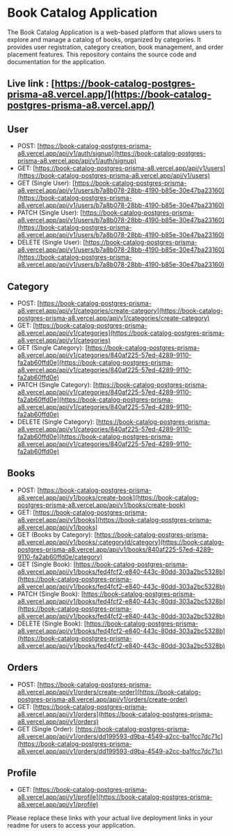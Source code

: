 # Book Catalog Application
The Book Catalog Application is a web-based platform that allows users to explore and manage a catalog of books, organized by categories. It provides user registration, category creation, book management, and order placement features. This repository contains the source code and documentation for the application.

## Live link : [https://book-catalog-postgres-prisma-a8.vercel.app/](https://book-catalog-postgres-prisma-a8.vercel.app/)

## **User**
- POST: [https://book-catalog-postgres-prisma-a8.vercel.app/api/v1/auth/signup](https://book-catalog-postgres-prisma-a8.vercel.app/api/v1/auth/signup)
- GET: [https://book-catalog-postgres-prisma-a8.vercel.app/api/v1/users](https://book-catalog-postgres-prisma-a8.vercel.app/api/v1/users)
- GET (Single User): [https://book-catalog-postgres-prisma-a8.vercel.app/api/v1/users/b7a8b078-28bb-4190-b85e-30e47ba23160](https://book-catalog-postgres-prisma-a8.vercel.app/api/v1/users/b7a8b078-28bb-4190-b85e-30e47ba23160)
- PATCH (Single User): [https://book-catalog-postgres-prisma-a8.vercel.app/api/v1/users/b7a8b078-28bb-4190-b85e-30e47ba23160](https://book-catalog-postgres-prisma-a8.vercel.app/api/v1/users/b7a8b078-28bb-4190-b85e-30e47ba23160)
- DELETE (Single User): [https://book-catalog-postgres-prisma-a8.vercel.app/api/v1/users/b7a8b078-28bb-4190-b85e-30e47ba23160](https://book-catalog-postgres-prisma-a8.vercel.app/api/v1/users/b7a8b078-28bb-4190-b85e-30e47ba23160)

## **Category**
- POST: [https://book-catalog-postgres-prisma-a8.vercel.app/api/v1/categories/create-category](https://book-catalog-postgres-prisma-a8.vercel.app/api/v1/categories/create-category)
- GET: [https://book-catalog-postgres-prisma-a8.vercel.app/api/v1/categories](https://book-catalog-postgres-prisma-a8.vercel.app/api/v1/categories)
- GET (Single Category): [https://book-catalog-postgres-prisma-a8.vercel.app/api/v1/categories/840af225-57ed-4289-9110-fa2ab60ffd0e](https://book-catalog-postgres-prisma-a8.vercel.app/api/v1/categories/840af225-57ed-4289-9110-fa2ab60ffd0e)
- PATCH (Single Category): [https://book-catalog-postgres-prisma-a8.vercel.app/api/v1/categories/840af225-57ed-4289-9110-fa2ab60ffd0e](https://book-catalog-postgres-prisma-a8.vercel.app/api/v1/categories/840af225-57ed-4289-9110-fa2ab60ffd0e)
- DELETE (Single Category): [https://book-catalog-postgres-prisma-a8.vercel.app/api/v1/categories/840af225-57ed-4289-9110-fa2ab60ffd0e](https://book-catalog-postgres-prisma-a8.vercel.app/api/v1/categories/840af225-57ed-4289-9110-fa2ab60ffd0e)

## **Books**
- POST: [https://book-catalog-postgres-prisma-a8.vercel.app/api/v1/books/create-book](https://book-catalog-postgres-prisma-a8.vercel.app/api/v1/books/create-book)
- GET: [https://book-catalog-postgres-prisma-a8.vercel.app/api/v1/books](https://book-catalog-postgres-prisma-a8.vercel.app/api/v1/books)
- GET (Books by Category): [https://book-catalog-postgres-prisma-a8.vercel.app/api/v1/books/:categoryId/category](https://book-catalog-postgres-prisma-a8.vercel.app/api/v1/books/840af225-57ed-4289-9110-fa2ab60ffd0e/category)
- GET (Single Book): [https://book-catalog-postgres-prisma-a8.vercel.app/api/v1/books/fed4fcf2-e840-443c-80dd-303a2bc5328b](https://book-catalog-postgres-prisma-a8.vercel.app/api/v1/books/fed4fcf2-e840-443c-80dd-303a2bc5328b)
- PATCH (Single Book): [https://book-catalog-postgres-prisma-a8.vercel.app/api/v1/books/fed4fcf2-e840-443c-80dd-303a2bc5328b](https://book-catalog-postgres-prisma-a8.vercel.app/api/v1/books/fed4fcf2-e840-443c-80dd-303a2bc5328b)
- DELETE (Single Book): [https://book-catalog-postgres-prisma-a8.vercel.app/api/v1/books/fed4fcf2-e840-443c-80dd-303a2bc5328b](https://book-catalog-postgres-prisma-a8.vercel.app/api/v1/books/fed4fcf2-e840-443c-80dd-303a2bc5328b)

## **Orders**
- POST: [https://book-catalog-postgres-prisma-a8.vercel.app/api/v1/orders/create-order](https://book-catalog-postgres-prisma-a8.vercel.app/api/v1/orders/create-order)
- GET: [https://book-catalog-postgres-prisma-a8.vercel.app/api/v1/orders](https://book-catalog-postgres-prisma-a8.vercel.app/api/v1/orders)
- GET (Single Order): [https://book-catalog-postgres-prisma-a8.vercel.app/api/v1/orders/dd199593-d9ba-4549-a2cc-ba1fcc7dc71c](https://book-catalog-postgres-prisma-a8.vercel.app/api/v1/orders/dd199593-d9ba-4549-a2cc-ba1fcc7dc71c)

## **Profile**
- GET: [https://book-catalog-postgres-prisma-a8.vercel.app/api/v1/profile](https://book-catalog-postgres-prisma-a8.vercel.app/api/v1/profile)

Please replace these links with your actual live deployment links in your readme for users to access your application.

